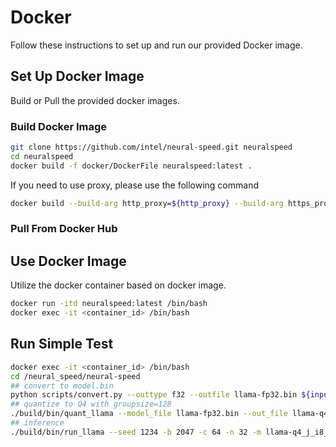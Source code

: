 # Docker
Follow these instructions to set up and run our provided Docker image.

## Set Up Docker Image
Build or Pull the provided docker images.

### Build Docker Image
```bash
git clone https://github.com/intel/neural-speed.git neuralspeed
cd neuralspeed
docker build -f docker/DockerFile neuralspeed:latest .
```
If you need to use proxy, please use the following command
```bash
docker build --build-arg http_proxy=${http_proxy} --build-arg https_proxy=${http_proxy} -f docker/DockerFile -t neuralspeed:latest .
```

### Pull From Docker Hub


## Use Docker Image
Utilize the docker container based on docker image.
```bash
docker run -itd neuralspeed:latest /bin/bash
docker exec -it <container_id> /bin/bash
```

## Run Simple Test
```bash
docker exec -it <container_id> /bin/bash
cd /neural_speed/neural-speed
## convert to model.bin
python scripts/convert.py --outtype f32 --outfile llama-fp32.bin ${input_model_path}
## quantize to Q4 with groupsize=128
./build/bin/quant_llama --model_file llama-fp32.bin --out_file llama-q4_j_i8_g128.bin --weight_dtype int4 --group_size 128 --compute_dtype int8 --scale_dtype fp32 --alg sym
## inference
./build/bin/run_llama --seed 1234 -b 2047 -c 64 -n 32 -m llama-q4_j_i8_g128.bin -p "Once upon a time, there existed a little girl who liked to have adventures. She wanted to go to places and meet new people, and have fun"
```
